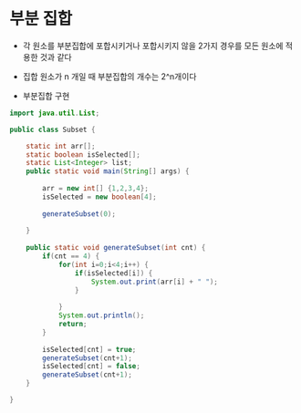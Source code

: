 # 부분 집합


- 각 원소를 부분집합에 포합시키거나 포합시키지 않을 2가지 경우를 모든 원소에 적용한 것과 같다
- 집합  원소가 n 개일 때 부분집합의 개수는 2^n개이다

- 부분집합 구현

```java
import java.util.List;

public class Subset {

	static int arr[];
	static boolean isSelected[];
	static List<Integer> list;
	public static void main(String[] args) {
		
		arr = new int[] {1,2,3,4};
		isSelected = new boolean[4];
		
		generateSubset(0);
		
	}
	
	public static void generateSubset(int cnt) {
		if(cnt == 4) {
			for(int i=0;i<4;i++) {
				if(isSelected[i]) {
					System.out.print(arr[i] + " ");
				}
			
			}
			System.out.println();
			return;
		}
		
		isSelected[cnt] = true;
		generateSubset(cnt+1);
		isSelected[cnt] = false;
		generateSubset(cnt+1);
	}

}
```
